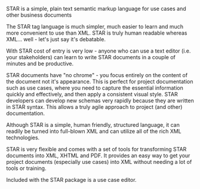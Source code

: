 STAR is a simple, plain text semantic markup language for use cases and other business documents

The STAR tag language is much simpler, much easier to learn and much more convenient to use than XML. STAR is truly human readable whereas XML... well - let's just say it's debatable.

With STAR cost of entry is very low - anyone who can use a text editor (i.e. your stakeholders) can learn to write STAR documents in a couple of minutes and be productive.

STAR documents have "no chrome" - you focus entirely on the content of the document not it's appearance. This is perfect for project documentation such as use cases, where you need to capture the essential information quickly and effectively, and then apply a consistent visual style. STAR developers can develop new schemas very rapidly because they are written in STAR syntax. This allows a truly agile approach to project (and other) documentation.

Although STAR is a simple, human friendly, structured language, it can readily be turned into full-blown XML and can utilize all of the rich XML technologies.

STAR is very flexible and comes with a set of tools for transforming STAR documents into XML, XHTML and PDF. It provides an easy way to get your project documents (especially use cases) into XML without needing a lot of tools or training.

Included with the STAR package is a use case editor.
